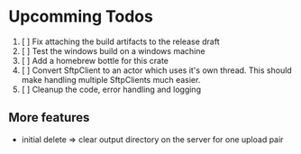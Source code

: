 # Upcomming Todos


1. [ ] Fix attaching the build artifacts to the release draft
2. [ ] Test the windows build on a windows machine
3. [ ] Add a homebrew bottle for this crate
4. [ ] Convert SftpClient to an actor which uses it's own thread. This should make handling multiple SftpClients much easier.
5. [ ] Cleanup the code, error handling and logging

## More features 

- initial delete => clear output directory on the server for one upload pair
